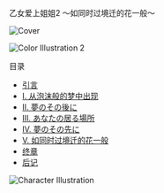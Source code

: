 乙女爱上姐姐2 ～如同时过境迁的花一般～

![Cover](https://i.imgur.com/NkbyfKy.jpg)

![Color Illustration 2](https://i.imgur.com/0swrxOr.jpg)

目录

- [引言](1.0.md)
- [Ⅰ. 从泡沫般的梦中出现](1.1.md)
- [Ⅱ. 夢のその後に](1.2.md)
- [Ⅲ. あなたの居る場所](1.3.md)
- [Ⅳ. 夢のその先に](1.4.md)
- [Ⅴ. 如同时过境迁的花一般](1.5.md)
- [终章](1.6.md)
- [后记](2.0.md)

![Character Illustration](https://i.imgur.com/ynGo8Ay.jpg)
